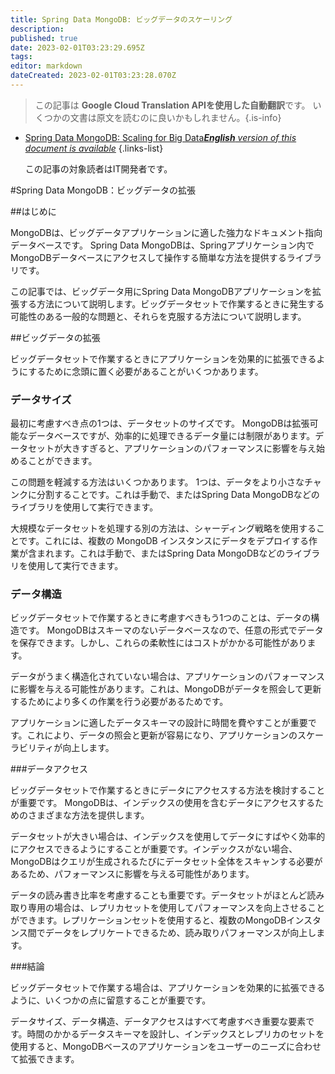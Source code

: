 ```yaml
---
title: Spring Data MongoDB: ビッグデータのスケーリング
description: 
published: true
date: 2023-02-01T03:23:29.695Z
tags: 
editor: markdown
dateCreated: 2023-02-01T03:23:28.070Z
---
```


> この記事は **Google Cloud Translation APIを使用した自動翻訳**です。
いくつかの文書は原文を読むのに良いかもしれません。{.is-info}

- [Spring Data MongoDB: Scaling for Big Data***English** version of this document is available*](/en/Knowledge-base/Spring-Boot/spring-data-mongodb-scaling-for-big-data)
{.links-list}


  この記事の対象読者はIT開発者です。

#Spring Data MongoDB：ビッグデータの拡張

##はじめに

MongoDBは、ビッグデータアプリケーションに適した強力なドキュメント指向データベースです。 Spring Data MongoDBは、Springアプリケーション内でMongoDBデータベースにアクセスして操作する簡単な方法を提供するライブラリです。

この記事では、ビッグデータ用にSpring Data MongoDBアプリケーションを拡張する方法について説明します。ビッグデータセットで作業するときに発生する可能性のある一般的な問題と、それらを克服する方法について説明します。

##ビッグデータの拡張

ビッグデータセットで作業するときにアプリケーションを効果的に拡張できるようにするために念頭に置く必要があることがいくつかあります。

### データサイズ

最初に考慮すべき点の1つは、データセットのサイズです。 MongoDBは拡張可能なデータベースですが、効率的に処理できるデータ量には制限があります。データセットが大きすぎると、アプリケーションのパフォーマンスに影響を与え始めることができます。

この問題を軽減する方法はいくつかあります。 1つは、データをより小さなチャンクに分割することです。これは手動で、またはSpring Data MongoDBなどのライブラリを使用して実行できます。

大規模なデータセットを処理する別の方法は、シャーディング戦略を使用することです。これには、複数の MongoDB インスタンスにデータをデプロイする作業が含まれます。これは手動で、またはSpring Data MongoDBなどのライブラリを使用して実行できます。

### データ構造

ビッグデータセットで作業するときに考慮すべきもう1つのことは、データの構造です。 MongoDBはスキーマのないデータベースなので、任意の形式でデータを保存できます。しかし、これらの柔軟性にはコストがかかる可能性があります。

データがうまく構造化されていない場合は、アプリケーションのパフォーマンスに影響を与える可能性があります。これは、MongoDBがデータを照会して更新するためにより多くの作業を行う必要があるためです。

アプリケーションに適したデータスキーマの設計に時間を費やすことが重要です。これにより、データの照会と更新が容易になり、アプリケーションのスケーラビリティが向上します。

###データアクセス

ビッグデータセットで作業するときにデータにアクセスする方法を検討することが重要です。 MongoDBは、インデックスの使用を含むデータにアクセスするためのさまざまな方法を提供します。

データセットが大きい場合は、インデックスを使用してデータにすばやく効率的にアクセスできるようにすることが重要です。インデックスがない場合、MongoDBはクエリが生成されるたびにデータセット全体をスキャンする必要があるため、パフォーマンスに影響を与える可能性があります。

データの読み書き比率を考慮することも重要です。データセットがほとんど読み取り専用の場合は、レプリカセットを使用してパフォーマンスを向上させることができます。レプリケーションセットを使用すると、複数のMongoDBインスタンス間でデータをレプリケートできるため、読み取りパフォーマンスが向上します。

###結論

ビッグデータセットで作業する場合は、アプリケーションを効果的に拡張できるように、いくつかの点に留意することが重要です。

データサイズ、データ構造、データアクセスはすべて考慮すべき重要な要素です。時間のかかるデータスキーマを設計し、インデックスとレプリカのセットを使用すると、MongoDBベースのアプリケーションをユーザーのニーズに合わせて拡張できます。
